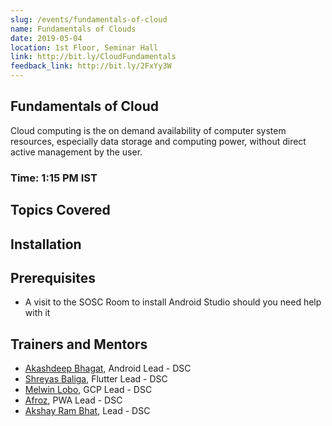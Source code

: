 ```yaml
---
slug: /events/fundamentals-of-cloud
name: Fundamentals of Clouds
date: 2019-05-04
location: 1st Floor, Seminar Hall
link: http://bit.ly/CloudFundamentals
feedback_link: http://bit.ly/2FxYy3W
---
```

## Fundamentals of Cloud
Cloud computing is the on demand availability of computer system resources, especially data storage and computing power, without direct active management by the user. 
### Time: 1:15 PM IST

## Topics Covered


## Installation


## Prerequisites
- A visit to the SOSC Room to install Android Studio should you need help with it

## Trainers and Mentors
- [Akashdeep Bhagat](https://github.com/akashdeepb), Android Lead - DSC
- [Shreyas Baliga](https://github.com/ShreyasBaliga), Flutter Lead - DSC
- [Melwin Lobo](https://github.com/melwinlobo18), GCP Lead - DSC
- [Afroz](https://github.com/coderhawk999), PWA Lead - DSC
- [Akshay Ram Bhat](https://github.com/akshayrb22), Lead - DSC

